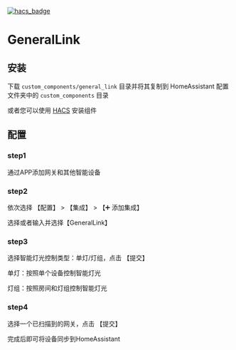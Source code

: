 [![hacs_badge](https://img.shields.io/badge/HACS-Default-41BDF5.svg?style=for-the-badge)](https://github.com/hacs/integration)
# GeneralLink

## 安装

下载 `custom_components/general_link` 目录并将其复制到 HomeAssistant 配置文件夹中的 `custom_components` 目录

或者您可以使用 [HACS](https://hacs.xyz) 安装组件

## 配置
### step1
通过APP添加网关和其他智能设备
### step2
依次选择 【配置】 > 【集成】 > 【➕ 添加集成】

选择或者输入并选择【GeneralLink】
### step3
选择智能灯光控制类型：单灯/灯组，点击 【提交】

单灯：按照单个设备控制智能灯光

灯组：按照房间和灯组控制智能灯光
### step4
选择一个已扫描到的网关，点击 【提交】

完成后即可将设备同步到HomeAssistant
